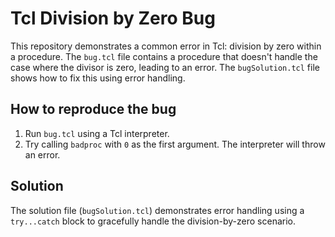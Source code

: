 # Tcl Division by Zero Bug

This repository demonstrates a common error in Tcl: division by zero within a procedure. The `bug.tcl` file contains a procedure that doesn't handle the case where the divisor is zero, leading to an error.  The `bugSolution.tcl` file shows how to fix this using error handling.

## How to reproduce the bug

1.  Run `bug.tcl` using a Tcl interpreter. 
2.  Try calling `badproc` with `0` as the first argument.  The interpreter will throw an error.

## Solution

The solution file (`bugSolution.tcl`) demonstrates error handling using a `try...catch` block to gracefully handle the division-by-zero scenario.